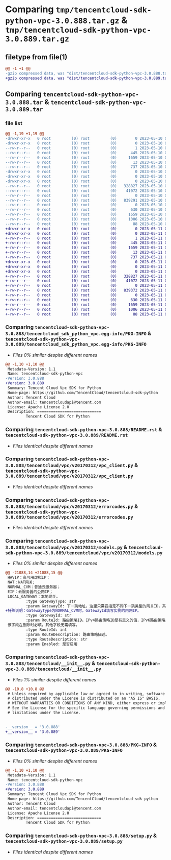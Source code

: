 # Comparing `tmp/tencentcloud-sdk-python-vpc-3.0.888.tar.gz` & `tmp/tencentcloud-sdk-python-vpc-3.0.889.tar.gz`

## filetype from file(1)

```diff
@@ -1 +1 @@
-gzip compressed data, was "dist/tencentcloud-sdk-python-vpc-3.0.888.tar", last modified: Wed May 10 02:59:40 2023, max compression
+gzip compressed data, was "dist/tencentcloud-sdk-python-vpc-3.0.889.tar", last modified: Thu May 11 03:28:44 2023, max compression
```

## Comparing `tencentcloud-sdk-python-vpc-3.0.888.tar` & `tencentcloud-sdk-python-vpc-3.0.889.tar`

### file list

```diff
@@ -1,19 +1,19 @@
-drwxr-xr-x   0 root         (0) root         (0)        0 2023-05-10 02:59:40.000000 tencentcloud-sdk-python-vpc-3.0.888/
-drwxr-xr-x   0 root         (0) root         (0)        0 2023-05-10 02:59:40.000000 tencentcloud-sdk-python-vpc-3.0.888/tencentcloud_sdk_python_vpc.egg-info/
--rw-r--r--   0 root         (0) root         (0)        1 2023-05-10 02:59:40.000000 tencentcloud-sdk-python-vpc-3.0.888/tencentcloud_sdk_python_vpc.egg-info/dependency_links.txt
--rw-r--r--   0 root         (0) root         (0)      445 2023-05-10 02:59:40.000000 tencentcloud-sdk-python-vpc-3.0.888/tencentcloud_sdk_python_vpc.egg-info/SOURCES.txt
--rw-r--r--   0 root         (0) root         (0)     1659 2023-05-10 02:59:40.000000 tencentcloud-sdk-python-vpc-3.0.888/tencentcloud_sdk_python_vpc.egg-info/PKG-INFO
--rw-r--r--   0 root         (0) root         (0)       13 2023-05-10 02:59:40.000000 tencentcloud-sdk-python-vpc-3.0.888/tencentcloud_sdk_python_vpc.egg-info/top_level.txt
--rw-r--r--   0 root         (0) root         (0)      737 2023-05-10 02:59:40.000000 tencentcloud-sdk-python-vpc-3.0.888/README.rst
-drwxr-xr-x   0 root         (0) root         (0)        0 2023-05-10 02:59:40.000000 tencentcloud-sdk-python-vpc-3.0.888/tencentcloud/
-drwxr-xr-x   0 root         (0) root         (0)        0 2023-05-10 02:59:40.000000 tencentcloud-sdk-python-vpc-3.0.888/tencentcloud/vpc/
-drwxr-xr-x   0 root         (0) root         (0)        0 2023-05-10 02:59:40.000000 tencentcloud-sdk-python-vpc-3.0.888/tencentcloud/vpc/v20170312/
--rw-r--r--   0 root         (0) root         (0)   328827 2023-05-10 02:59:40.000000 tencentcloud-sdk-python-vpc-3.0.888/tencentcloud/vpc/v20170312/vpc_client.py
--rw-r--r--   0 root         (0) root         (0)    41072 2023-05-10 02:59:40.000000 tencentcloud-sdk-python-vpc-3.0.888/tencentcloud/vpc/v20170312/errorcodes.py
--rw-r--r--   0 root         (0) root         (0)        0 2023-05-10 02:59:40.000000 tencentcloud-sdk-python-vpc-3.0.888/tencentcloud/vpc/v20170312/__init__.py
--rw-r--r--   0 root         (0) root         (0)   839291 2023-05-10 02:59:40.000000 tencentcloud-sdk-python-vpc-3.0.888/tencentcloud/vpc/v20170312/models.py
--rw-r--r--   0 root         (0) root         (0)        0 2023-05-10 02:59:40.000000 tencentcloud-sdk-python-vpc-3.0.888/tencentcloud/vpc/__init__.py
--rw-r--r--   0 root         (0) root         (0)      630 2023-05-10 02:59:40.000000 tencentcloud-sdk-python-vpc-3.0.888/tencentcloud/__init__.py
--rw-r--r--   0 root         (0) root         (0)     1659 2023-05-10 02:59:40.000000 tencentcloud-sdk-python-vpc-3.0.888/PKG-INFO
--rw-r--r--   0 root         (0) root         (0)     1006 2023-05-10 02:59:40.000000 tencentcloud-sdk-python-vpc-3.0.888/setup.py
--rw-r--r--   0 root         (0) root         (0)       88 2023-05-10 02:59:40.000000 tencentcloud-sdk-python-vpc-3.0.888/setup.cfg
+drwxr-xr-x   0 root         (0) root         (0)        0 2023-05-11 03:28:44.000000 tencentcloud-sdk-python-vpc-3.0.889/
+drwxr-xr-x   0 root         (0) root         (0)        0 2023-05-11 03:28:44.000000 tencentcloud-sdk-python-vpc-3.0.889/tencentcloud_sdk_python_vpc.egg-info/
+-rw-r--r--   0 root         (0) root         (0)        1 2023-05-11 03:28:44.000000 tencentcloud-sdk-python-vpc-3.0.889/tencentcloud_sdk_python_vpc.egg-info/dependency_links.txt
+-rw-r--r--   0 root         (0) root         (0)      445 2023-05-11 03:28:44.000000 tencentcloud-sdk-python-vpc-3.0.889/tencentcloud_sdk_python_vpc.egg-info/SOURCES.txt
+-rw-r--r--   0 root         (0) root         (0)     1659 2023-05-11 03:28:44.000000 tencentcloud-sdk-python-vpc-3.0.889/tencentcloud_sdk_python_vpc.egg-info/PKG-INFO
+-rw-r--r--   0 root         (0) root         (0)       13 2023-05-11 03:28:44.000000 tencentcloud-sdk-python-vpc-3.0.889/tencentcloud_sdk_python_vpc.egg-info/top_level.txt
+-rw-r--r--   0 root         (0) root         (0)      737 2023-05-11 03:28:44.000000 tencentcloud-sdk-python-vpc-3.0.889/README.rst
+drwxr-xr-x   0 root         (0) root         (0)        0 2023-05-11 03:28:44.000000 tencentcloud-sdk-python-vpc-3.0.889/tencentcloud/
+drwxr-xr-x   0 root         (0) root         (0)        0 2023-05-11 03:28:44.000000 tencentcloud-sdk-python-vpc-3.0.889/tencentcloud/vpc/
+drwxr-xr-x   0 root         (0) root         (0)        0 2023-05-11 03:28:44.000000 tencentcloud-sdk-python-vpc-3.0.889/tencentcloud/vpc/v20170312/
+-rw-r--r--   0 root         (0) root         (0)   328827 2023-05-11 03:28:44.000000 tencentcloud-sdk-python-vpc-3.0.889/tencentcloud/vpc/v20170312/vpc_client.py
+-rw-r--r--   0 root         (0) root         (0)    41072 2023-05-11 03:28:44.000000 tencentcloud-sdk-python-vpc-3.0.889/tencentcloud/vpc/v20170312/errorcodes.py
+-rw-r--r--   0 root         (0) root         (0)        0 2023-05-11 03:28:44.000000 tencentcloud-sdk-python-vpc-3.0.889/tencentcloud/vpc/v20170312/__init__.py
+-rw-r--r--   0 root         (0) root         (0)   839372 2023-05-11 03:28:44.000000 tencentcloud-sdk-python-vpc-3.0.889/tencentcloud/vpc/v20170312/models.py
+-rw-r--r--   0 root         (0) root         (0)        0 2023-05-11 03:28:44.000000 tencentcloud-sdk-python-vpc-3.0.889/tencentcloud/vpc/__init__.py
+-rw-r--r--   0 root         (0) root         (0)      630 2023-05-11 03:28:44.000000 tencentcloud-sdk-python-vpc-3.0.889/tencentcloud/__init__.py
+-rw-r--r--   0 root         (0) root         (0)     1659 2023-05-11 03:28:44.000000 tencentcloud-sdk-python-vpc-3.0.889/PKG-INFO
+-rw-r--r--   0 root         (0) root         (0)     1006 2023-05-11 03:28:44.000000 tencentcloud-sdk-python-vpc-3.0.889/setup.py
+-rw-r--r--   0 root         (0) root         (0)       88 2023-05-11 03:28:44.000000 tencentcloud-sdk-python-vpc-3.0.889/setup.cfg
```

### Comparing `tencentcloud-sdk-python-vpc-3.0.888/tencentcloud_sdk_python_vpc.egg-info/PKG-INFO` & `tencentcloud-sdk-python-vpc-3.0.889/tencentcloud_sdk_python_vpc.egg-info/PKG-INFO`

 * *Files 0% similar despite different names*

```diff
@@ -1,10 +1,10 @@
 Metadata-Version: 1.1
 Name: tencentcloud-sdk-python-vpc
-Version: 3.0.888
+Version: 3.0.889
 Summary: Tencent Cloud Vpc SDK for Python
 Home-page: https://github.com/TencentCloud/tencentcloud-sdk-python
 Author: Tencent Cloud
 Author-email: tencentcloudapi@tencent.com
 License: Apache License 2.0
 Description: ============================
         Tencent Cloud SDK for Python
```

### Comparing `tencentcloud-sdk-python-vpc-3.0.888/README.rst` & `tencentcloud-sdk-python-vpc-3.0.889/README.rst`

 * *Files identical despite different names*

### Comparing `tencentcloud-sdk-python-vpc-3.0.888/tencentcloud/vpc/v20170312/vpc_client.py` & `tencentcloud-sdk-python-vpc-3.0.889/tencentcloud/vpc/v20170312/vpc_client.py`

 * *Files identical despite different names*

### Comparing `tencentcloud-sdk-python-vpc-3.0.888/tencentcloud/vpc/v20170312/errorcodes.py` & `tencentcloud-sdk-python-vpc-3.0.889/tencentcloud/vpc/v20170312/errorcodes.py`

 * *Files identical despite different names*

### Comparing `tencentcloud-sdk-python-vpc-3.0.888/tencentcloud/vpc/v20170312/models.py` & `tencentcloud-sdk-python-vpc-3.0.889/tencentcloud/vpc/v20170312/models.py`

 * *Files 0% similar despite different names*

```diff
@@ -21088,14 +21088,15 @@
 HAVIP：高可用虚拟IP；
 NAT：NAT网关; 
 NORMAL_CVM：普通云服务器；
 EIP：云服务器的公网IP；
 LOCAL_GATEWAY：本地网关。
         :type GatewayType: str
         :param GatewayId: 下一跳地址，这里只需要指定不同下一跳类型的网关ID，系统会自动匹配到下一跳地址。
+特殊说明：GatewayType为NORMAL_CVM时，GatewayId填写实例的内网IP。
         :type GatewayId: str
         :param RouteId: 路由策略ID。IPv4路由策略ID是有意义的值，IPv6路由策略是无意义的值0。后续建议完全使用字符串唯一ID `RouteItemId`操作路由策略。
 该字段在删除时必填，其他字段无需填写。
         :type RouteId: int
         :param RouteDescription: 路由策略描述。
         :type RouteDescription: str
         :param Enabled: 是否启用
```

### Comparing `tencentcloud-sdk-python-vpc-3.0.888/tencentcloud/__init__.py` & `tencentcloud-sdk-python-vpc-3.0.889/tencentcloud/__init__.py`

 * *Files 1% similar despite different names*

```diff
@@ -10,8 +10,8 @@
 # Unless required by applicable law or agreed to in writing, software
 # distributed under the License is distributed on an "AS IS" BASIS,
 # WITHOUT WARRANTIES OR CONDITIONS OF ANY KIND, either express or implied.
 # See the License for the specific language governing permissions and
 # limitations under the License.
 
 
-__version__ = '3.0.888'
+__version__ = '3.0.889'
```

### Comparing `tencentcloud-sdk-python-vpc-3.0.888/PKG-INFO` & `tencentcloud-sdk-python-vpc-3.0.889/PKG-INFO`

 * *Files 0% similar despite different names*

```diff
@@ -1,10 +1,10 @@
 Metadata-Version: 1.1
 Name: tencentcloud-sdk-python-vpc
-Version: 3.0.888
+Version: 3.0.889
 Summary: Tencent Cloud Vpc SDK for Python
 Home-page: https://github.com/TencentCloud/tencentcloud-sdk-python
 Author: Tencent Cloud
 Author-email: tencentcloudapi@tencent.com
 License: Apache License 2.0
 Description: ============================
         Tencent Cloud SDK for Python
```

### Comparing `tencentcloud-sdk-python-vpc-3.0.888/setup.py` & `tencentcloud-sdk-python-vpc-3.0.889/setup.py`

 * *Files identical despite different names*

